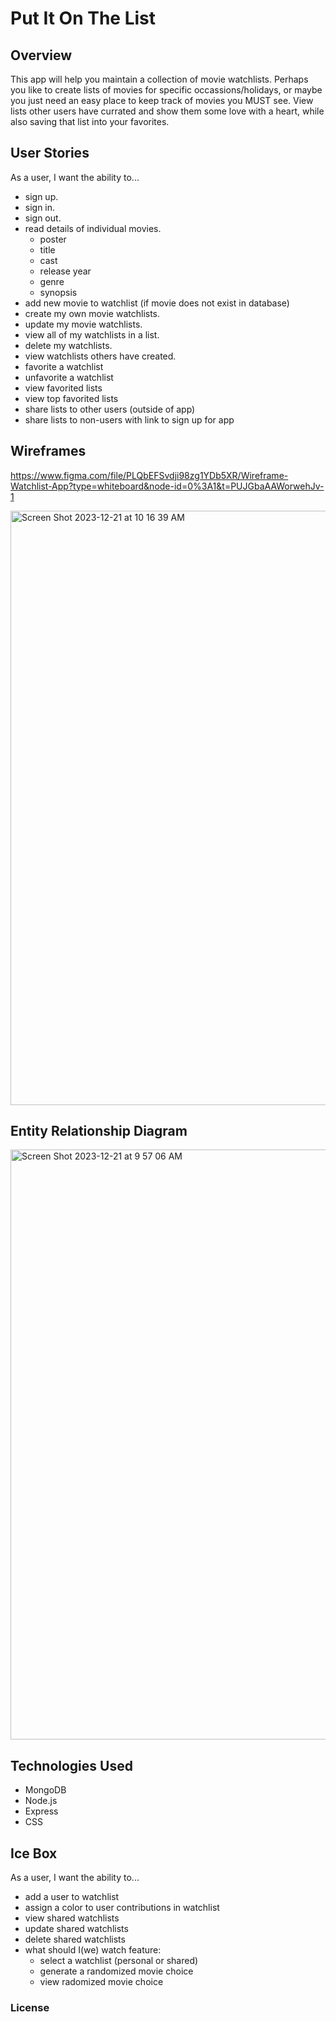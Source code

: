 # Put It On The List

## Overview
This app will help you maintain a collection of movie watchlists. Perhaps you like to create lists of movies for specific occassions/holidays, or maybe you just need an easy place to keep track of movies you MUST see. View lists other users have currated and show them some love with a heart, while also saving that list into your favorites.



## User Stories
As a user, I want the ability to... 
  - sign up.
  - sign in.  
  - sign out.
  - read details of individual movies.
      - poster
      - title
      - cast
      - release year
      - genre
      - synopsis
  - add new movie to watchlist (if movie does not exist in database)
  - create my own movie watchlists. 
  - update my movie watchlists. 
  - view all of my watchlists in a list.  
  - delete my watchlists. 
  - view watchlists others have created.
  - favorite a watchlist
  - unfavorite a watchlist
  - view favorited lists
  - view top favorited lists
  - share lists to other users (outside of app)
  - share lists to non-users with link to sign up for app



## Wireframes
https://www.figma.com/file/PLQbEFSvdji98zg1YDb5XR/Wireframe-Watchlist-App?type=whiteboard&node-id=0%3A1&t=PUJGbaAAWorwehJv-1

<img width="951" alt="Screen Shot 2023-12-21 at 10 16 39 AM" src="https://github.com/ariellepollock/project-2-app/assets/149843908/8fb58a40-a91b-49a1-b69b-2e3e9414818b">



## Entity Relationship Diagram
<img width="944" alt="Screen Shot 2023-12-21 at 9 57 06 AM" src="https://github.com/ariellepollock/project-2-app/assets/149843908/facf1ba7-412f-47f1-af43-7bf04c0cfae9">



## Technologies Used
- MongoDB
- Node.js
- Express
- CSS



## Ice Box
As a user, I want the ability to...
  - add a user to watchlist
  - assign a color to user contributions in watchlist
  - view shared watchlists
  - update shared watchlists
  - delete shared watchlists
  - what should I(we) watch feature:
      - select a watchlist (personal or shared)
      - generate a randomized movie choice
      - view radomized movie choice


### License

